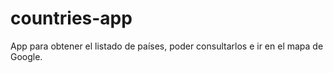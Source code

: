 # countries-app
App para obtener el listado de países, poder consultarlos e ir en el mapa de Google.  
